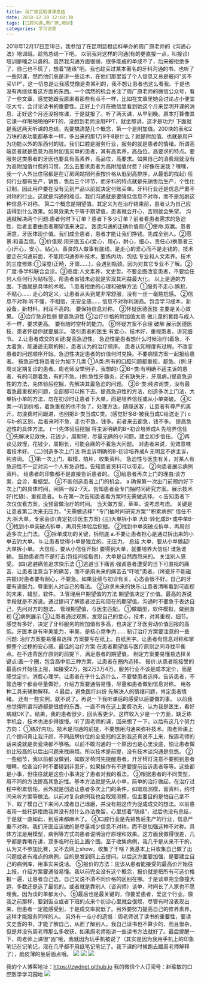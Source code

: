 ```yaml
---
title: 周广原昆明讲课总结
date: 2018-12-20 12:00:30
tags: [口腔沟通,周广原,培训]
categories: 学习记录
---
```

2018年12月17日至18日，我参加了在昆明蓝橙齿科举办的周广原老师的《沟通心法》培训班。趁热总结一下吧。
以前我对这样的沟通(有的更直接一点，叫接诊)培训是嗤之以鼻的。虽然我沟通方面很弱，很多能成的单成不了，后来被拒绝多了，自己也不慌了，想着"随缘"吧。我也趁买过某本著名的牙科沟通的书，也听了一些网课，然而他们总是讲一些话术，在他们那里留了个人信息又总是被问"买不买VIP"，这一切总是让我感觉像是卖某利的，我不想让患者也这么看我。于是也没有再继续看这方面的东西。一个偶然的机会关注了周广原老师的微信公众号，看了一些文章，感觉她跟我原来看那些有点不一样，比如在文章里她会讨论占小便宜吃大亏，会讨论读书的重要性。正好上个月在微信里看到她这个月来昆明开课的消息，正好这个月还没报啥课，于是就报了。听了两天课，从早到晚。原本打算像其它课一样啪啪啪拍PPT的，没想到老师没用PPT，就坐那讲。这才是功力!
下面就是我这两天听课的总结。先要搞清楚几个概念，第一个是附加值。200块的表和2万块的表功能都基本一样，多出来的那1万9千8是什么？就是附加值。也就是用户为功能以外的东西付的钱。我们口腔是服务行业，服务的就是患者的情绪。所谓高端患者就是愿意为高附加值买单的患者，其有高素养，高品位，高要求的特点。要服务这类患者的牙医也要具有高素养，高品位，高要求。如果自己的消费观就没有为高附加值付费的习惯，怎么去要求患者为高附加值付费？(好像在说我？嘿嘿，我一个人外出住宿都是在订房网站把列表按价格从低到高排序，从最低的找起)
任何行业都有生产，销售，售后三个环节，而牙科的特点就是先销售后生产，个性化订制。因此用户要在没有见到产品以前就决定付账买单。牙科行业还是信息严重不对称的行业。这就是沟通的难点。我们沟通就是要降低信息不对称，而不是加剧这种信息不对称。
第二个概念是期望值。其定义为在治疗结束前，患者认为自己应该得到什么效果。如果效果大于等于期望值，患者就会开心，否则就会失望。
沟通就解决两个问题:患者何时下订单？患者下多少订单？前者看患者需求的急迫性，后者主要由患者期望值来决定。
医患沟通的正确价值观:①使命:双赢。患者满意，牙医体现价值。我们成全患者，患者才能让我们挣钱。先成全别人。②愿景:和谐互信。③价值观:用牙医五心(爱心，用心，耐心，细心，责任心)换患者三心(开心，安心，贴心)。善良的人做事有底线。是走心的爱心而不是走钱的。技术要走在沟通前面，不能用沟通弥补技术。要练内功，包括:专业和人文素养。技术的三度修炼:①深度(正畸，牙周……)，会遇到瓶颈。因为对其它专业不了解。②广度:多学科联合会诊。③高度:人文素养，文史哲。不要企图改变患者，不要给任何人任何行为贴标签。帮患者省钱未必就是实现其利益最大化。
以上是道的方面，下面就是具体的术啦。
1.患者拒绝的心理和破解方法:
①服务不走心:尴尬，不贴心……
走心的定义，让患者从头到尾非常舒服，没有一丝一毫尴尬感。
②信息不对称:听不懂，不相信，无安全感……
信息不对称利润高。包含学习成本，新设备，新材料，利润不高的。
要保持信息对称。
③怀疑医德医技
主要是关心效果。
④治疗急迫性弱
提高急迫性
⑤治疗价格的附加值太高
做儿童的套路与成人不一样，要求更高。
要有随时空杯的能力。
⑥怀疑方案不合理
破解
展示医德医技，患者怀疑你就要展示。
吸引患者的医生:有爱心，技术好，重视患者，讲究细节。
2.让患者成交的关键:提高急迫性。
急迫性是患者想什么时候治疗(着急，不太着急，能遥遥无期的拖)。患者认为的治疗顺序。
患者认知程度有过程。不改变患者的问题顺序开始。急迫性决定患者的价值何时兑换。不要病情方案一起报给患者。
按急迫性将患者分为如下几类
①A类:所有的口腔问题都重视，都急。(例:牙周炎定期复诊的患者。周老师没举例子，我想的)
②B+类:有明确不适主诉的患者，有的问题着急，有的不急。(例:急性牙髓炎，还有缺失牙，牙周病。)提高急迫性的方法，先体验后挖掘，先解决其最急迫的问题。
③B-类:纯咨询类，没有最着急最重视的问题，全部都可以拖下去。提高急迫性的方法，创造多次上门法，大单拆小单的方法，勿在初诊时让患者下大单，而是培养信任或从小单突破。
④C类:一听到价格，着急重视的也不急了。处理方法，随缘送客，让患者有尊严的离开。勿浪费时间跟进，也别把B-类当成C类。(感觉好多B-被我当成C给送走了)
c与b-的区别，后者来时不急，走也不急，钱多。前者来去都急，钱不多。
提高急迫性的具体方法。
(一)先体验后挖掘
将主诉明确的B+初诊培养成A
先培养信任
①先解决见效快，花钱少，周期短，尽量无痛的小问题。建立初步信任。
②再谈见效慢，花钱少，周期长，可能会痛的不着急大问题。
对患者来说，见效意味着技术好。
(二)创造多次上门法
将主诉明确的B-初诊培养成A
无明显不适主诉，纯咨询。
①第一次上门，取模，拍片，收集资料。
急迫性与医生有关，对某人有急迫性不一定对另一个人有急迫性。告知患者资料可以带走。
②向患者展示病例资料。
给患者的印象都不是直接告诉患者的。
③给患者再次上门的理由:谈方案，会诊，看蜡型。
④不断创造患者上门的机会。
a.确保第一次出门前预约好下次上门的具体时间，间隔一般2-7天。告知患者会专门抽时间研究方案。展示技术好(忙碌)，重视患者。
b.在第一次告知患者看方案时无需做选择。
c.告知患者下次仅仅看方案，没预留做治疗的时间。
当天做方案，草率，说考虑考虑。
关键是让患者第二次来无压力。"无需做选择"
"专门抽时间研究方案""积累病例"
信任不大:拆大单，专家会诊(肯定初诊医生方案)
(三)大单拆小单
大B-转化成B+或中单B-
①找到小单突破点拆单，再用先体验后挖掘。
②找到中单突破点拆单，再用创造多次上门法。
③拆单成功的关键，拆彻底
a.不要让患者担心是通过拆出来的小单去钓大单。
b.让患者觉得小单是独立的。无压力。
总结
大单，要从小单做起!大单拆小单。
大信任，要从小信任开始!
要得到大单，就要培养大信任!
谁急谁输。
鼓励患者而不是打击(包括间接指责)，大单是自然而然来的。
关注别人感受。
(四)逃避痛苦追求快乐法
①逃避当下痛苦:强调患者遭受的当下可直视的痛苦，让患者注意当下的痛苦，而不是用未来的痛苦去"吓唬"患者。(烤瓷牙不能磁共振)对患者要有耐心，不要急。如果业绩与初诊有关，心态会很不好。自己的牙要有说服力。尊重别人对自己的看法。
②追求未来的快乐:让患者清晰看到可直视的未来，蜡型，软件。
3.管理用户期望值的方法
期望值决定了价值。最高的游说手段就是不游说。通过提问了解患者过去和现在的期望值。沟通时不要急于表达自己，先问对方的想法。
管理期望值，与医生匹配。
①做蜡型，软件模拟，做到直视
②病例展示
③让患者通过观察，发现自己的爱心，技术，对其重视，细节。感觉有多好，决定了牙科服务的附加值有多高，也决定了牙医劳动价值回报的高低。牙医本身有审美能力，审美，是核心竞争力……
制订治疗方案要注意的一些问题:
治疗方案要易懂易选择
方案要写在纸上。白纸黑字。让患者有信息对称和掌握整个过程的安心感。最佳的治疗方案:在患者期望值与医疗原则之间寻找平衡点。在不违背医疗原则的前提下，满足患者的期望值。
制定方案要易懂易选择关键点:画一个圈，包含高中低三种方案，让患者在圈内选择。
报价:从患者能接受的最高价开始往上报，如接受2万，报2万3万4万。服务行业不该是成本定价，而是感觉定价。消费心理学。让患者在乎什么选什么，不要替患者选择。告诉患者，不管选哪个都会尽量做好。介绍方案要通俗易懂，尽量和患者做到信息对称。
用各种工具来辅助解释。
4.最后，避免医疗纠纷
先解决人的情绪问题，肯定患者情绪。
还有一些实例，就不说了。再说一下我听课后的感受以后要做的事。
以前我总觉得所谓沟通都是很虚的东西，一直不肯在这上面费功夫，认为我是医生，看好病就OK了。结果，我的患者很少，回头客更少。这样收入少是一个方面，缺乏练手机会，技术也进步得很慢。听了周老师的课，回来想了一下，以后有这几个努力方向：
①练好内功。技术是沟通的前提，不要想用沟通来弥补技术。周老师课上几个提问真让我汗颜，不同品牌价位的全瓷冠的区别我还真说不上来，按周老师的话来说就是卖瓷块都不够格。以前不敢沟通的一个原因也是心里没底，怕让患者做价比较高的以后出问题来找麻烦。所以技术是前提，没有技术谈沟通是忽悠。
②一些细节，我以前都没做到，如放牙椅时先提醒患者，开牙椅灯注意不要照到患者眼睛，检查治疗时不要碰到非患牙，如果操作有不适要提前告诉患者等等。这些都是小事，但往往就是这些小事决定了患者对我的看法。
③根据患者的不同类型，用不同的方法提高其急迫性。基本方法就是先从小单，简单的治疗做起，在治疗过程中积累信任。另外就是创造让患者多次上门的条件，如取观测模，留资料，约时间来听方案等做法。以前对复杂病例我也会取观测模，但主要目的是怕自己拿不下，取了模自己下来问人或者自己琢磨，并没有把这作为促成成交的想法。以前患者用一些托辞拒绝我并没有想什么办法挽留，心里想着“随缘”，过后也没有总结，于是就一直如此，到后来都麻木了。
④口腔行业是先销售后生产的行业，信息严重不对称。我们牙医应该做的是尽量减少信息不对称，而不是加强这种不对称。具体方法是用模型，病例等方式向患者说明治疗原理和效果。这方面我做得很差，几乎都是靠嘴在讲，顶多临时在纸上画个图。至于收集病例，我几乎是从来不干的，认为又不参加比赛，又不去网上show，收集了干啥？我基本上只收集自己做了出问题或者有难点的病例，目的是发到网上去提问。以后这方面要加强，是要建立自己的病例库，用事实来说话。
⑤报价的方法：应该从患者能接受的最高价开始往上报，介绍方案要通俗易懂。我以前完全没有这个概念，报价就是把所有可选价格报一遍，让患者自己选，自己又说不清不同价格的区别在哪。于是谈单完全像撞大运，多数还是选了最低的。或者就是靠别人（咨询师）谈单，时间长了人家也不愿理我，因为谈的单都太小。
⑥最后也是最关键的，你要爱患者，爱这个行业。像我之前那样，要到饭点或者下班的点来个初诊心里就会很烦，尽管有时没表现出来，但患者一定能感受到，于是成交率就低了。另外要努力提高自己的修养素养，这样才能服务同样的人。
另外有一点小的遗憾：周老师说了读书的重要性，要读文史哲的书，才能了解自己，从而了解别人。我自己读书也不算少的，而且很杂，但是并没有周老师那么多收获，如果周老师能讲一些读书方法就好了。最后提醒一下，周老师上课很“凶”哦，我就因为玩手机被说了（其实是因为我用手机上的印象笔记在记笔记，现在几乎都不用纸笔记笔记了。我下课的时候跑去跟周老师解释了），脸皮薄的坐后面点哦。
![](https://zymblog-1258069789.cos.ap-chengdu.myqcloud.com/blog0063-zgykmjk/01.jpg)
![](https://zymblog-1258069789.cos.ap-chengdu.myqcloud.com/blog0063-zgykmjk/02.jpg)
![](https://zymblog-1258069789.cos.ap-chengdu.myqcloud.com/blog0063-zgykmjk/03.jpg)

我的个人博客地址：https://zwdnet.github.io
我的微信个人订阅号：赵瑜敏的口腔医学学习园地
![](https://zymblog-1258069789.cos.ap-chengdu.myqcloud.com/other/wx.jpg)
